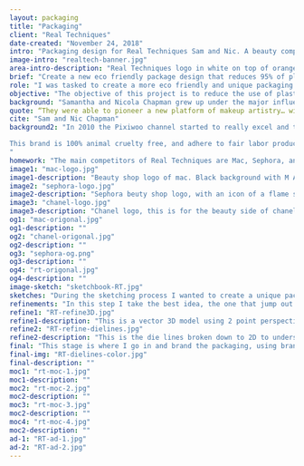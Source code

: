 ```yaml
---
layout: packaging
title: "Packaging"
client: "Real Techniques"
date-created: "November 24, 2018"
intro: "Packaging design for Real Techniques Sam and Nic. A beauty company started by two sisters who wanted to create a company that values them selves on great quality brushes, and cruelty free products for women all over the world. They offer their customers tutorial on each brush, and make it easy to shop with colour cordoning brush packs. Such a great company with a large impact on the manufacturing companies should use a eco friendly packaging design with minimal plastic. With this change it can help bring the beauty industry into a more environmentally friendly space, and help reduce the plastic waste by 15%."
image-intro: "realtech-banner.jpg"
area-intro-description: "Real Techniques logo in white on top of orange background with letters RT as icon logo"
brief: "Create a new eco friendly package design that reduces 95% of plastic from original packaging."
role: "I was tasked to create a more eco friendly and unique packaging design for Real Techniques makeup brushes. Keeping within the brand and hygienic guidelines."
objective: "The objective of this project is to reduce the use of plastic used in beauty product packaging design by %95. To help reduce the chemicals that are being emitting into the ozone layer, and help the environment through one of the largest industries in the world."
background: "Samantha and Nicola Chapman grew up under the major influences of the makeup world. Their Aunt and mom both being in the business of makeup artistry making a mark for them selves and legacy to follow. Both sisters decadent to go into the beauty industry, going makeup artistry school for two years. Both sisters went on to create names for themselves; working Mac and Chanel and going on to work with fashion designers for fashion week. As the internet slowly starting to grow Sam went on to make some YouTube videos under the channel of Pixiwoo."
quote: “They were able to pioneer a new platform of makeup artistry… without even realizing that they were on the cusp.”
cite: "Sam and Nic Chapman"
background2: "In 2010 the Pixiwoo channel started to really excel and the idea behind Real Techniques started to form. One of the most important things behind a makeup artist is the tools they use. Form many women it’s hard to know where to even start when choosing from so many brands. In 2011 the Real Techniques brush collection was launched .  Unparalleled brush quality was paired with professional perspective of Sam and Nic. Today the brand is known all around the world. Sam and Nic continue to grow as makeup artists. Through Real Techniques, women everywhere are transforming their makeup routines, and themselves with the approachable expertise, friendship, and tools form Sam and Nic.

This brand is 100% animal cruelty free, and adhere to fair labor productions.
"
homework: "The main competitors of Real Techniques are Mac, Sephora, and Chanel. These companies are highly recognized in the beauty industry and sell makeup brushes world wide. While doing some homework and research on these other beauty industry packaging I found majority of makeup brushes are packaged use 60-90% of plastic. While some like Chanel and Mac use paper or metal; it is better for the environment and can be reusable. However the customers don’t get to see the brush for hygiene purposes. Real Techniques packaging offers the customer to see what the brushes they are getting. They also offer other products in their packaging, like a carriers, or bin to hold your brushes. Although some of their base brushes are not sold individually in stores. Real Techniques offers visibility on the burgess, but it uses one-use plastic that is hard on the environment. "
image1: "mac-logo.jpg"
image1-description: "Beauty shop logo of mac. Black background with M A C in a typwritter font."
image2: "sephora-logo.jpg"
image2-description: "Sephora beuty shop logo, with an icon of a flame shape representing the S"
image3: "chanel-logo.jpg"
image3-description: "Chanel logo, this is for the beauty side of chanel. There are two C's in the icon logo, one faceing to the right one facing to the left, and they are overalaping each other."
og1: "mac-origonal.jpg"
og1-description: ""
og2: "chanel-origonal.jpg"
og2-description: ""
og3: "sephora-og.png"
og3-description: ""
og4: "rt-origonal.jpg"
og4-description: ""
image-sketch: "sketchbook-RT.jpg"
sketches: "During the sketching process I wanted to create a unique package design that allows to keep the brush in a hygienic state, but also give the customer a preview of the brush that they are looking for. I wanted to create a single brush packaging for real techniques base brushes because they did not sell their individual base kit brushes. "
refinements: "In this step I take the best idea, the one that jump out of the page. Being unique and speaking to the branding of the company. I take them into illustrator, and start to break down the dyelines of the packaging to then understand how it will be built. For this step I have to make accurate measurements and continuously build them out to make sure it is understood for the manufacturing stage."
refine1: "RT-refine3D.jpg"
refine1-description: "This is a vector 3D model using 2 point perspective to draw out."
refine2: "RT-refine-dielines.jpg"
refine2-description: "This is the die lines broken down to 2D to understand ho it will be build"
final: "This stage is where I go in and brand the packaging, using brand colours, Images, interactive elements and more to integrate it into the brand image. Taking accurate measurements to accurately build out the model, creating the holding stand, and the plastic window that tells the customers what type of brush it is and which set it belongs too."
final-img: "RT-dielines-color.jpg"
final-description: ""
moc1: "rt-moc-1.jpg"
moc1-description: ""
moc2: "rt-moc-2.jpg"
moc2-description: ""
moc3: "rt-moc-3.jpg"
moc2-description: ""
moc4: "rt-moc-4.jpg"
moc2-description: ""
ad-1: "RT-ad-1.jpg"
ad-2: "RT-ad-2.jpg"
---
```

